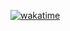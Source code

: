 [![wakatime](https://wakatime.com/badge/user/e0bdd542-cba2-4e4a-8fcf-a5cc1f6fdadd.svg)](https://wakatime.com/@e0bdd542-cba2-4e4a-8fcf-a5cc1f6fdadd)
